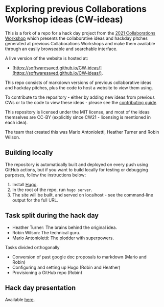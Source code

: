 # Exploring previous Collaborations Workshop ideas (CW-ideas)
This is a fork of a repo for a hack day project from the [2021 Collaborations Workshop](http://www.software.ac.uk/cw21) which presents the collaborative ideas and hackday pitches generated at previous Collaborations Workshops and make them available through an easily browseable and searchable interface.

A live version of the website is hosted at:

* [https://softwaresaved.github.io/CW-ideas/](https://softwaresaved.github.io/CW-ideas/).

This repo consists of markdown versions of previous collaborative ideas and hackday pitches, plus the code to host a website to view them using.

To contribute to the repository - either by adding new ideas from previous CWs or to the code to view these ideas - please see the [contributing guide](CONTRIBUTING.md).

This repository is licensed under the MIT license, and most of the ideas themselves are CC-BY (explicitly since CW21 - licensing is mentioned in each idea).

The team that created this was Mario Antonioletti, Heather Turner and Robin Wilson.

## Building locally
The repository is automatically built and deployed on every push using GitHub actions, but if you want to build locally for testing or debugging purposes, follow the instructions below:
1. Install [Hugo](https://gohugo.io/getting-started/installing/).
2. In the root of the repo, run `hugo server`.
3. The site will be built, and served on localhost - see the command-line output for the full URL.


## Task split during the hack day
- Heather Turner: The brains behind the original idea.
- Robin Wilson: The technical guru.
- Mario Antonioletti: The plodder with superpowers.

Tasks divided orthogonally
- Conversion of past google doc proposals to markdown (Mario and Robin)
- Configuring and setting up Hugo (Robin and Heather)
- Provisioning a GitHub repo (Robin)

## Hack day presentation
Available [here](https://docs.google.com/presentation/d/1GOjaNzfhDBwjr1lmJOlYjHYNzxpctGAla5PxpZDzOIQ/edit?usp=sharing).
